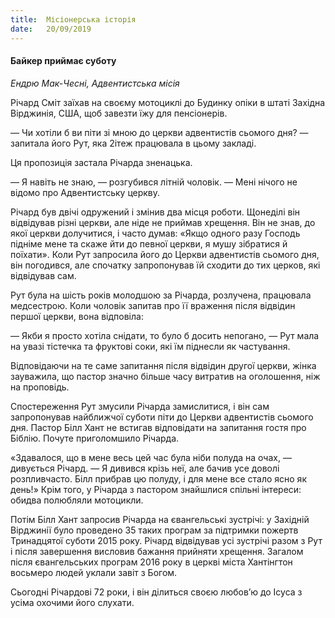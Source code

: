 ```yaml
---
title:  Місіонерська історія
date:   20/09/2019
---
```


#### Байкер приймає суботу
_Ендрю Мак-Чесні, Адвентистська місія_

Річард Сміт заїхав на своєму мотоциклі до Будинку опіки в штаті Західна Вірджинія, США, щоб завезти їжу для пенсіонерів.

— Чи хотіли б ви піти зі мною до церкви адвентистів сьомого дня? — запитала його Рут, яка 2ітеж працювала в цьому закладі.

Ця пропозиція застала Річарда зненацька.

— Я навіть не знаю, — розгубився літній чоловік. — Мені нічого не відомо про Адвентистську церкву.

Річард був двічі одружений і змінив два місця роботи. Щонеділі він відвідував різні церкви, але ніде не приймав хрещення. Він не знав, до якої церкви долучитися, і часто думав: «Якщо одного разу Господь підніме мене та скаже йти до певної церкви, я мушу зібратися й поїхати». Коли Рут запросила його до Церкви адвентистів сьомого дня, він погодився, але спочатку запропонував їй сходити до тих церков, які відвідував сам.

Рут була на шість років молодшою за Річарда, розлучена, працювала медсестрою. Коли чоловік запитав про її враження після відвідин першої церкви, вона відповіла:

— Якби я просто хотіла снідати, то було б досить непогано, — Рут мала на увазі тістечка та фруктові соки, які їм піднесли як частування.

Відповідаючи на те саме запитання після відвідин другої церкви, жінка зауважила, що пастор значно більше часу витратив на оголошення, ніж на проповідь.

Спостереження Рут змусили Річарда замислитися, і він сам запропонував найближчої суботи піти до Церкви адвентистів сьомого дня. Пастор Білл Хант не встигав відповідати на запитання гостя про Біблію. Почуте приголомшило Річарда.

«Здавалося, що в мене весь цей час була ніби полуда на очах, — дивується Річард. — Я дивився крізь неї, але бачив усе доволі розпливчасто. Білл прибрав цю полуду, і для мене все стало ясно як день!» Крім того, у Річарда з пастором знайшлися спільні інтереси: обидва полюбляли мотоцикли.

Потім Білл Хант запросив Річарда на євангельські зустрічі: у Західній Вірджинії було проведено 35 таких програм за підтримки пожертв Тринадцятої суботи 2015 року. Річард відвідував усі зустрічі разом з Рут і після завершення висловив бажання прийняти хрещення. Загалом після євангельських програм 2016 року в церкві міста Хантінгтон восьмеро людей уклали завіт з Богом.

Сьогодні Річардові 72 роки, і він ділиться своєю любов’ю до Ісуса з усіма охочими його слухати.